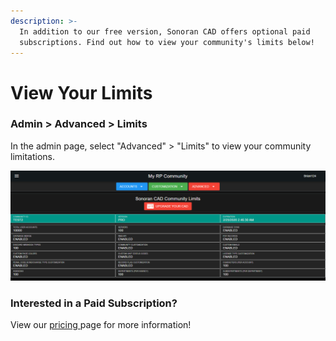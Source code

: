 ```yaml
---
description: >-
  In addition to our free version, Sonoran CAD offers optional paid
  subscriptions. Find out how to view your community's limits below!
---
```


# View Your Limits

### Admin &gt; Advanced &gt; Limits

In the admin page, select "Advanced" &gt; "Limits" to view your community limitations.

![Sonoran CAD&apos;s limits section](../../.gitbook/assets/limits.PNG)

### Interested in a Paid Subscription?

View our [pricing ](https://sonorancad.com/app/#/pricing)page for more information!

